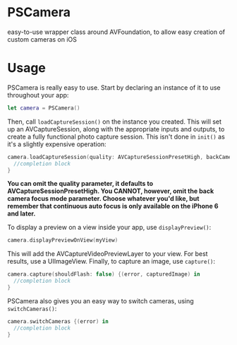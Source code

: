 # PSCamera
easy-to-use wrapper class around AVFoundation, to allow easy creation of custom cameras on iOS

# Usage
PSCamera is really easy to use. Start by declaring an instance of it to use throughout your app:

```Swift
let camera = PSCamera()
```

Then, call `loadCaptureSession()` on the instance you created. This will set up an AVCaptureSession, along with the appropriate inputs and outputs, to create a fully functional photo capture session. This isn't done in `init()` as it's a slightly expensive operation:

```Swift
camera.loadCaptureSession(quality: AVCaptureSessionPresetHigh, backCameraFocusMode: .AutoFocus) {(error) in
  //completion block
}
```

**You can omit the quality parameter, it defaults to AVCaptureSessionPresetHigh. You CANNOT, however, omit the back camera focus mode parameter. Choose whatever you'd like, but remember that continuous auto focus is only available on the iPhone 6 and later.**

To display a preview on a view inside your app, use `displayPreview()`:

```Swift
camera.displayPreviewOnView(myView)
```
This will add the AVCaptureVideoPreviewLayer to your view. For best results, use a UIImageView.
Finally, to capture an image, use `capture()`:

```Swift
camera.capture(shouldFlash: false) {(error, capturedImage) in 
  //completion block
}
```

PSCamera also gives you an easy way to switch cameras, using `switchCameras()`:

```Swift
camera.switchCameras {(error) in
  //completion block
}
```

